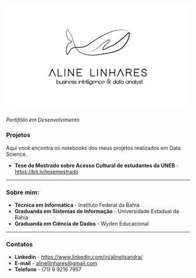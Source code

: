 <p align="center">
  <img src="https://github.com/alinelisandra/datascience/blob/master/logo_%20preta_%20fundo%20branco_%20grossa.png" >
</p>

*Portifólio em Desenvolvimento*

### Projetos

Aqui você encontra os notebooks dos meus projetos realizados em Data Science.
* **Tese de Mestrado sobre Acesso Cultural de estudantes da UNEB** - https://bit.ly/tesemestrado

---

### Sobre mim:

* **Técnica em Informática** - Instituto Federal da Bahia
* **Graduanda em Sistemas de Informação** - Universidade Estadual da Bahia
* **Graduanda em Ciência de Dados** - Wyden Educacional

---

### Contatos 

* **Linkedin** - https://www.linkedin.com/in/alinelisandra/
* **E-mail** - alinellinhares@gmail.com
* **Telefone** - (71) 9 9216 7957
